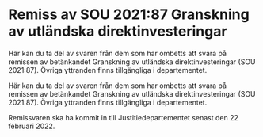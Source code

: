 # Remiss av SOU 2021:87 Granskning av utländska direktinvesteringar

Här kan du ta del av svaren från dem som har ombetts att svara på remissen av betänkandet Granskning av utländska direktinvesteringar (SOU 2021:87). Övriga yttranden finns tillgängliga i departementet.

Här kan du ta del av svaren från dem som har ombetts att svara på remissen av betänkandet Granskning av utländska direktinvesteringar (SOU 2021:87). Övriga yttranden finns tillgängliga i departementet.

Remissvaren ska ha kommit in till Justitiedepartementet senast den 22 februari 2022.
